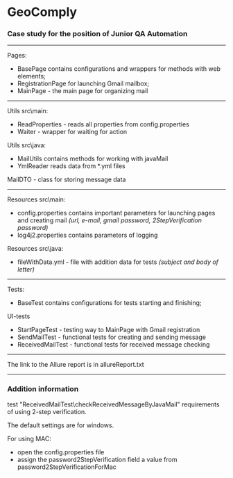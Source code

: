 # GeoComply 
### Case study for the position of Junior QA Automation

---
Pages:
- BasePage contains configurations and wrappers for methods with web elements; 
- RegistrationPage for launching Gmail mailbox; 
- MainPage - the main page for organizing mail

---
Utils src\main:
- ReadProperties - reads all properties from config.properties
- Waiter - wrapper for waiting for action

Utils src\java:
- MailUtils contains methods for working with javaMail
- YmlReader reads data from *.yml files

MailDTO - class for storing message data

---
Resources src\main:
- config.properties contains important parameters for launching pages and creating mail 
_(url, e-mail, gmail password, 2StepVerification password)_
- log4j2.properties contains parameters of logging

Resources src\java:
- fileWithData.yml - file with addition data for tests _(subject and body of letter)_

---
Tests:
- BaseTest contains configurations for tests starting and finishing; 

UI-tests
- StartPageTest - testing way to MainPage with Gmail registration
- SendMailTest - functional tests for creating and sending message
- ReceivedMailTest - functional tests for received message checking

---
The link to the Allure report is in allureReport.txt

---
### Addition information 
test "ReceivedMailTest\checkReceivedMessageByJavaMail" requirements of using 2-step verification. 

The default settings are for windows.

For using MAC: 
- open the config.properties file 
- assign the password2StepVerification field a value from password2StepVerificationForMac
